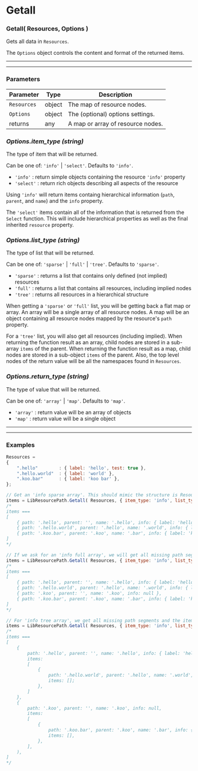 
# Getall

### **Getall( Resources, Options )**

Gets all data in `Resources`.

The `Options` object controls the content and format of the returned items.


---------------------------------------------------------------------
---------------------------------------------------------------------


### **Parameters**

| Parameter       | Type       | Description
|-----------------|------------|------------------------------------
| `Resources`     | object     | The map of resource nodes.
| `Options`       | object     | The (optional) options settings.
| returns         | any        | A map or array of resource nodes.


### ***Options.item_type (string)***

The type of item that will be returned.

Can be one of: `'info'` | `'select'`.
Defaults to `'info'`.

- `'info'`   : return simple objects containing the resource `'info'` property
- `'select'` : return rich objects describing all aspects of the resource

Using `'info'` will return items containg hierarchical information (`path`, `parent`, and `name`) and the `info` property.

The `'select'` items contain all of the information that is returned from the `Select` function.
This will include hierarchical properties as well as the final inherited `resource` property.


### ***Options.list_type (string)***

The type of list that will be returned.

Can be one of: `'sparse'` | `'full'` | `'tree'`.
Defaults to `'sparse'`.

- `'sparse'` : returns a list that contains only defined (not implied) resources
- `'full'`   : returns a list that contains all resources, including implied nodes
- `'tree'`   : returns all resources in a hierarchical structure

When getting a `'sparse'` or `'full'` list, you will be getting back a flat map or array.
An array will be a single array of all resource nodes.
A map will be an object containing all resource nodes mapped by the resource's `path` property.

For a `'tree'` list, you will also get all resources (including implied).
When returning the function result as an array, child nodes are stored in a sub-array `items` of the parent.
When returning the function result as a map, child nodes are stored in a sub-object `items` of the parent.
Also, the top level nodes of the return value will be all the namespaces found in `Resources`.


### ***Options.return_type (string)***

The type of value that will be returned.

Can be one of: `'array'` | `'map'`.
Defaults to `'map'`.

- `'array'`  : return value will be an array of objects
- `'map'`    : return value will be a single object


---------------------------------------------------------------------
---------------------------------------------------------------------


### **Examples**

```js
Resources = 
{
	".hello"        : { label: 'hello', test: true },
	".hello.world"  : { label: 'world' },
	".koo.bar"      : { label: 'koo bar' },
};

// Get an 'info sparse array'. This should mimic the structure is Resources closely.
items = LibResourcePath.Getall( Resources, { item_type: 'info', list_type: 'sparse', return_type: 'array'} );
/*
items ===
[
	{ path: '.hello', parent: '', name: '.hello', info: { label: 'hello', test: true } },
	{ path: '.hello.world', parent: '.hello', name: '.world', info: { label: 'world' } },
	{ path: '.koo.bar', parent: '.koo', name: '.bar', info: { label: 'koo bar' } },
]
*/

// If we ask for an 'info full array', we will get all missing path segments (.koo) as well.
items = LibResourcePath.Getall( Resources, { item_type: 'info', list_type: 'full', return_type: 'array'} );
/*
items ===
[
	{ path: '.hello', parent: '', name: '.hello', info: { label: 'hello', test: true } },
	{ path: '.hello.world', parent: '.hello', name: '.world', info: { label: 'world' } },
	{ path: '.koo', parent: '', name: '.koo', info: null },
	{ path: '.koo.bar', parent: '.koo', name: '.bar', info: { label: 'koo bar' } },
]
*/

// For 'info tree array', we get all missing path segments and the items are stored in embedded arrays.
items = LibResourcePath.Getall( Resources, { item_type: 'info', list_type: 'tree', return_type: 'array'} );
/*
items ===
[
	{
		path: '.hello', parent: '', name: '.hello', info: { label: 'hello', test: true },
		items:
		[
			{
				path: '.hello.world', parent: '.hello', name: '.world', info: { label: 'world' },
				items: [];
			},
		]
	},
	{
		path: '.koo', parent: '', name: '.koo', info: null,
		items: 
		[
			{
				path: '.koo.bar', parent: '.koo', name: '.bar', info: { label: 'koo bar' },
				items: [],
			},
		],
	),
]
*/
```
